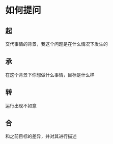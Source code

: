 # 如何提问

## 起

交代事情的背景，我这个问题是在什么情况下发生的

## 承

在这个背景下你想做什么事情，目标是什么样

## 转

运行出现不如意

## 合

和之前目标的差异，并对其进行描述

